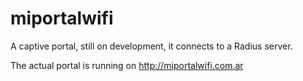 miportalwifi
============

A captive portal, still on development, it connects to a Radius server. 

The actual portal is running on http://miportalwifi.com.ar
